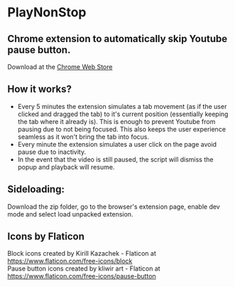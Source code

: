 # PlayNonStop

## Chrome extension to automatically skip Youtube pause button.

Download at the [Chrome Web Store](https://chromewebstore.google.com/detail/playnonstop/clnmhbffioljgdhapnabbklabnmhnjlf)

## How it works?
* Every 5 minutes the extension simulates a tab movement (as if the user clicked and dragged the tab) to it's current position (essentially keeping the tab where it already is). This is enough to prevent Youtube from pausing due to not being focused. This also keeps the user experience seamless as it won't bring the tab into focus.
* Every minute the extension simulates a user click on the page avoid pause due to inactivity.
* In the event that the video is still paused, the script will dismiss the popup and playback will resume.

## Sideloading:
Download the zip folder, go to the browser's extension page, enable dev mode and select load unpacked extension.

## Icons by Flaticon
Block icons created by Kirill Kazachek - Flaticon at https://www.flaticon.com/free-icons/block<br>
Pause button icons created by kliwir art - Flaticon at https://www.flaticon.com/free-icons/pause-button